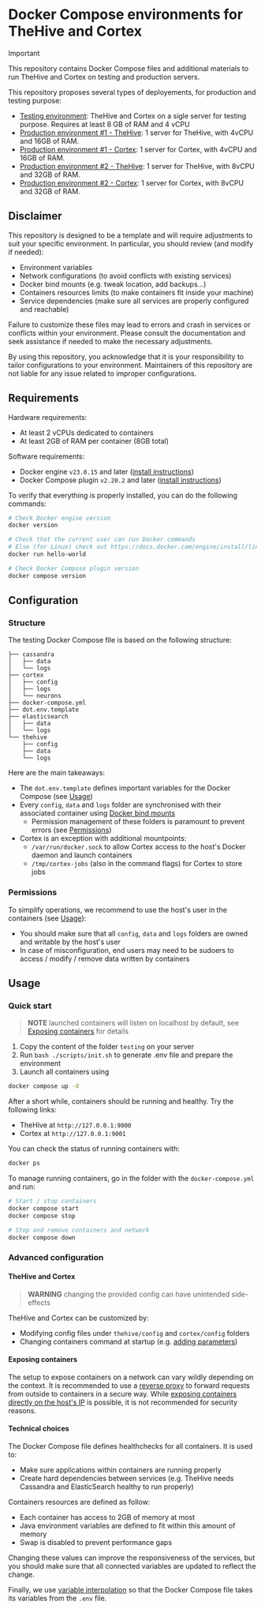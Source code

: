 # Docker Compose environments for TheHive and Cortex

>[!IMPORTANT]
> This repository contains Docker Compose files and additional materials to run TheHive and Cortex on testing and production servers. 


This repository proposes several types of deployements, for production and testing purpose: 

- [Testing environment](./testing/): TheHive and Cortex on a sigle server for testing purpose. Requires at least 8 GB of RAM and 4 vCPU
- [Production environment #1 - TheHive](./prod1-thehive/): 1 server for TheHive, with 4vCPU and 16GB of RAM.
- [Production environment #1 - Cortex](./prod1-cortex): 1 server for Cortex, with 4vCPU and 16GB of RAM.
- [Production environment #2 - TheHive](./prod2-thehive): 1 server for TheHive, with 8vCPU and 32GB of RAM.
- [Production environment #2 - Cortex](./prod2-cortex): 1 server for Cortex, with 8vCPU and 32GB of RAM.


## Disclaimer

This repository is designed to be a template and will require adjustments to suit your specific environment.
In particular, you should review (and modify if needed):
- Environment variables
- Network configurations (to avoid conflicts with existing services)
- Docker bind mounts (e.g. tweak location, add backups...)
- Containers resources limits (to make containers fit inside your machine)
- Service dependencies (make sure all services are properly configured and reachable)

Failure to customize these files may lead to errors and crash in services or conflicts within your environment.
Please consult the documentation and seek assistance if needed to make the necessary adjustments.

By using this repository, you acknowledge that it is your responsibility to tailor configurations to your environment.
Maintainers of this repository are not liable for any issue related to improper configurations.


## Requirements

Hardware requirements:
- At least 2 vCPUs dedicated to containers
- At least 2GB of RAM per container (8GB total)

Software requirements:
- Docker engine `v23.0.15` and later ([install instructions](https://docs.docker.com/engine/install/))
- Docker Compose plugin `v2.20.2` and later ([install instructions](https://docs.docker.com/compose/install/))

To verify that everything is properly installed, you can do the following commands:
```bash
# Check Docker engine version
docker version

# Check that the current user can run Docker commands
# Else (for Linux) check out https://docs.docker.com/engine/install/linux-postinstall/
docker run hello-world

# Check Docker Compose plugin version
docker compose version
```


## Configuration
### Structure

The testing Docker Compose file is based on the following structure:
```
├── cassandra
│   ├── data
│   └── logs
├── cortex
│   ├── config
│   ├── logs
│   └── neurons
├── docker-compose.yml
├── dot.env.template
├── elasticsearch
│   ├── data
│   └── logs
└── thehive
    ├── config
    ├── data
    └── logs
```

Here are the main takeaways:
- The `dot.env.template` defines important variables for the Docker Compose (see [Usage](./README.md#usage))
- Every `config`, `data` and `logs` folder are synchronised with their associated container using [Docker bind mounts](https://docs.docker.com/engine/storage/bind-mounts/)
    * Permission management of these folders is paramount to prevent errors (see [Permissions](./README.md#permissions))
- Cortex is an exception with additional mountpoints:
    * `/var/run/docker.sock` to allow Cortex access to the host's Docker daemon and launch containers
    * `/tmp/cortex-jobs` (also in the command flags) for Cortex to store jobs


### Permissions

To simplify operations, we recommend to use the host's user in the containers (see [Usage](./README.md#usage)):
- You should make sure that all `config`, `data` and `logs` folders are owned and writable by the host's user
- In case of misconfiguration, end users may need to be sudoers to access / modify / remove data written by containers


## Usage
### Quick start

> **NOTE** launched containers will listen on localhost by default, see [Exposing containers](./README.md#exposing-containers) for details

1. Copy the content of the folder `testing` on your server
2. Run `bash ./scripts/init.sh` to generate .env file and prepare the environment
3. Launch all containers using
```bash
docker compose up -d
```

After a short while, containers should be running and healthy. Try the following links:
- TheHive at `http://127.0.0.1:9000`
- Cortex at `http://127.0.0.1:9001`

You can check the status of running containers with:
```bash
docker ps
```

To manage running containers, go in the folder with the `docker-compose.yml` and run:
```bash
# Start / stop containers
docker compose start
docker compose stop

# Stop and remove containers and network
docker compose down
```


### Advanced configuration
#### TheHive and Cortex

> **WARNING** changing the provided config can have unintended side-effects

TheHive and Cortex can be customized by:
- Modifying config files under `thehive/config` and `cortex/config` folders
- Changing containers command at startup (e.g. [adding parameters](https://docs.strangebee.com/cortex/installation-and-configuration/run-cortex-with-docker/))


#### Exposing containers

The setup to expose containers on a network can vary wildly depending on the context.
It is recommended to use a [reverse proxy](https://docs.strangebee.com/thehive/configuration/ssl/) to forward requests from outside to containers in a secure way.
While [exposing containers directly on the host's IP](https://docs.docker.com/engine/network/drivers/host/) is possible, it is not recommended for security reasons.


#### Technical choices

The Docker Compose file defines healthchecks for all containers. It is used to:
- Make sure applications within containers are running properly
- Create hard dependencies between services (e.g. TheHive needs Cassandra and ElasticSearch healthy to run properly)

Containers resources are defined as follow:
- Each container has access to 2GB of memory at most
- Java environment variables are defined to fit within this amount of memory
- Swap is disabled to prevent performance gaps

Changing these values can improve the responsiveness of the services, but you should make sure that all connected variables are updated to reflect the change.

Finally, we use [variable interpolation](https://docs.docker.com/compose/how-tos/environment-variables/variable-interpolation/) so that the Docker Compose file takes its variables from the `.env` file.
